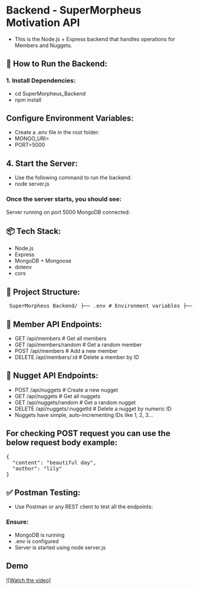 # Backend - SuperMorpheus Motivation API
- This is the Node.js + Express backend that handles operations for Members and Nuggets.

## 🚀 How to Run the Backend:
### 1. Install Dependencies:
- cd SuperMorpheus_Backend
- npm install

## Configure Environment Variables:
- Create a .env file in the root folder:
- MONGO_URI=<your-mongodb-uri>
- PORT=5000

## 4. Start the Server:
- Use the following command to run the backend:
- node server.js

### Once the server starts, you should see:
Server running on port 5000
MongoDB connected: <your-cluster-address>

## 📦 Tech Stack:
- Node.js
- Express
- MongoDB + Mongoose
- dotenv
- cors

## 📁 Project Structure:

<pre> SuperMorpheus_Backend/ ├── .env # Environment variables ├── server.js # Entry point of the app ├── config/ │ └── db.js # MongoDB connection config ├── controllers/ │ ├── memberController.js # Handles logic for members │ └── nuggetController.js # Handles logic for nuggets ├── models/ │ ├── Member.js # Member schema/model │ └── Nugget.js # Nugget schema/model ├── routes/ │ ├── memberRoutes.js # Routes for member-related APIs │ └── nuggetRoutes.js # Routes for nugget-related APIs </pre>


## 📌 Member API Endpoints:

- GET	/api/members	# Get all members
- GET	/api/members/random	# Get a random member
- POST	/api/members	# Add a new member
- DELETE	/api/members/:id	# Delete a member by ID

## 📌 Nugget API Endpoints:

- POST	/api/nuggets	# Create a new nugget
- GET	/api/nuggets	# Get all nuggets
- GET	/api/nuggets/random	# Get a random nugget
- DELETE	/api/nuggets/:nuggetId	# Delete a nugget by numeric ID
- Nuggets have simple, auto-incrementing IDs like 1, 2, 3…

## For checking POST request you can use the below request body example:

<pre>{
  "content": "beautiful day",
  "author": "lily"
}</pre>

## ✅ Postman Testing:
- Use Postman or any REST client to test all the endpoints:
### Ensure:
- MongoDB is running
- .env is configured
- Server is started using node server.js

## Demo
[![Watch the video]](https://drive.google.com/file/d/1btZJ3LJeiVIu3bcw4nnPGEGjDJ86pAB-/view?usp=drive_link)
